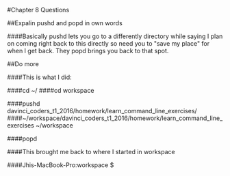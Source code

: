 #Chapter 8 Questions

##Expalin pushd and popd in own words

####Basically pushd lets you go to a differently directory while saying I plan on coming right back to this directly so need you to "save my place" for when I get back. They popd brings you back to that spot.

##Do more

####This is what I did:

####cd ~/
####cd workspace

####pushd davinci_coders_t1_2016/homework/learn_command_line_exercises/
####~/workspace/davinci_coders_t1_2016/homework/learn_command_line_exercises ~/workspace

####popd

####This brought me back to where I started in workspace

####Jhis-MacBook-Pro:workspace $
